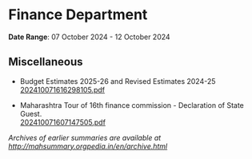 # Finance Department

**Date Range**: 07 October 2024 - 12 October 2024


## Miscellaneous
- Budget Estimates 2025-26 and Revised Estimates 2024-25\
  [202410071616298105.pdf](https://gr.maharashtra.gov.in/Site/Upload/Government%20Resolutions/English/202410071616298105.pdf)

- Maharashtra Tour of 16th finance commission - Declaration of State Guest.\
  [202410071607147505.pdf](https://gr.maharashtra.gov.in/Site/Upload/Government%20Resolutions/English/202410071607147505.pdf)


*Archives of earlier summaries are available at http://mahsummary.orgpedia.in/en/archive.html*